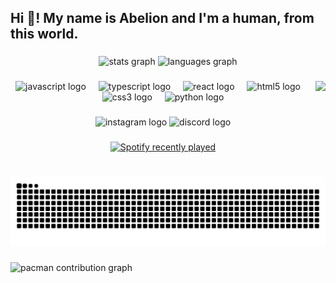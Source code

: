 <h2 align="left">Hi 👋! My name is Abelion and I'm a human, from this world.</h2>

###

<div align="center">
  <img src="https://github-readme-stats.vercel.app/api?username=Abelion512&hide_title=false&hide_rank=false&show_icons=true&include_all_commits=true&count_private=true&disable_animations=false&theme=dracula&locale=en&hide_border=false" height="150" alt="stats graph"  />
  <img src="https://github-readme-stats.vercel.app/api/top-langs?username=Abelion512&locale=en&hide_title=false&layout=compact&card_width=320&langs_count=5&theme=dracula&hide_border=false" height="150" alt="languages graph"  />
</div>

###

<img align="right" height="120" src="https://i.imgflip.com/65efzo.gif"  />

###

<div align="center">
  <img src="https://cdn.jsdelivr.net/gh/devicons/devicon/icons/javascript/javascript-original.svg" height="30" alt="javascript logo"  />
  <img width="12" />
  <img src="https://cdn.jsdelivr.net/gh/devicons/devicon/icons/typescript/typescript-original.svg" height="30" alt="typescript logo"  />
  <img width="12" />
  <img src="https://cdn.jsdelivr.net/gh/devicons/devicon/icons/react/react-original.svg" height="30" alt="react logo"  />
  <img width="12" />
  <img src="https://cdn.jsdelivr.net/gh/devicons/devicon/icons/html5/html5-original.svg" height="30" alt="html5 logo"  />
  <img width="12" />
  <img src="https://cdn.jsdelivr.net/gh/devicons/devicon/icons/css3/css3-original.svg" height="30" alt="css3 logo"  />
  <img width="12" />
  <img src="https://cdn.jsdelivr.net/gh/devicons/devicon/icons/python/python-original.svg" height="30" alt="python logo"  />
</div>

###

<div align="center">
  <img src="https://raw.githubusercontent.com/maurodesouza/profile-readme-generator/master/src/assets/icons/social/instagram/default.svg" width="42" height="30" alt="instagram logo"  />
  <img src="https://raw.githubusercontent.com/maurodesouza/profile-readme-generator/master/src/assets/icons/social/discord/default.svg" width="42" height="30" alt="discord logo"  />
</div>

###

<div align="center">
  <a href="https://open.spotify.com/user/abelion">
    <img src="https://spotify-recently-played-readme.vercel.app/api?user=abelion&count=5&unique=false" alt="Spotify recently played"  />
  </a>
</div>

###

<br clear="both">

<img src="https://raw.githubusercontent.com/Abelion512/Abelion512/output/snake.svg" alt="Snake animation" />

###

<picture>
  <source media="(prefers-color-scheme: dark)" srcset="https://raw.githubusercontent.com/Abelion512/Abelion512/output/pacman-contribution-graph-dark.svg">
  <source media="(prefers-color-scheme: light)" srcset="https://raw.githubusercontent.com/Abelion512/Abelion512/output/pacman-contribution-graph.svg">
  <img alt="pacman contribution graph" src="https://raw.githubusercontent.com/Abelion512/Abelion512/output/pacman-contribution-graph.svg">
</picture>

###

